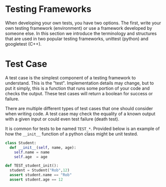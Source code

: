 # Testing Frameworks 

When developing your own tests, you have two options. The first, write your own testing framework (environment) or use a framework developed by someone else. In this section we introduce the terminology and structures that are used in two popular testing frameworks, unittest (python) and googletest (C++).

# Test Case 
A test case is the simplest component of a testing framework to understand. This is the "test". Implementation details may change, but to put it simply, this is a function that runs some portion of your code and checks the output. These test cases will return a boolean for success or failure. 

There are multiple different types of test cases that one should consider when writing code. A test case may check the equality of a known output with a given input or could even test failure (death test).

It is common for tests to be named  `TEST_*`. Provided below is an example of how the `__init__` function of a python class might be unit tested.  


```python
class Student:
  def __init__(self, name, age):
    self.name = name
    self.age  = age

def TEST_student_init():
  student = Student("Rob",12)
  assert student.name == "Rob"
  assert student.age == 12
```